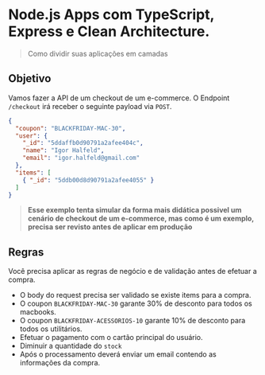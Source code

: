 # Node.js Apps com TypeScript, Express e Clean Architecture.

> Como dividir suas aplicações em camadas

## Objetivo

Vamos fazer a API de um checkout de um e-commerce. O Endpoint `/checkout` irá receber o seguinte payload via `POST`.

```json
{
  "coupon": "BLACKFRIDAY-MAC-30",
  "user": {
    "_id": "5ddaffb0d90791a2afee404c",
    "name": "Igor Halfeld",
    "email": "igor.halfeld@gmail.com"
  },
  "items": [
    { "_id": "5ddb00d8d90791a2afee4055" }
  ]
}
```

> **Esse exemplo tenta simular da forma mais didática possivel um cenário de checkout de um e-commerce, mas como é um exemplo, precisa ser revisto antes de aplicar em produção**

## Regras

Você precisa aplicar as regras de negócio e de validação antes de efetuar a compra.
  - O body do request precisa ser validado se existe items para a compra.
  - O coupon `BLACKFRIDAY-MAC-30` garante 30% de desconto para todos os macbooks.
  - O coupon `BLACKFRIDAY-ACESSORIOS-10` garante 10% de desconto para todos os utilitários.
  - Efetuar o pagamento com o cartão principal do usuário.
  - Diminuir a quantidade do `stock`
  - Após o processamento deverá enviar um email contendo as informações da compra.